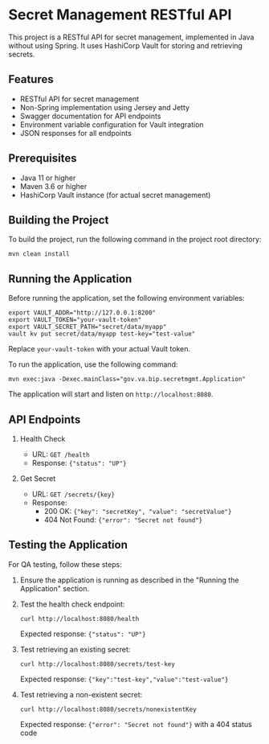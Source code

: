 # Secret Management RESTful API

This project is a RESTful API for secret management, implemented in Java without using Spring. It uses HashiCorp Vault for storing and retrieving secrets.

## Features

- RESTful API for secret management
- Non-Spring implementation using Jersey and Jetty
- Swagger documentation for API endpoints
- Environment variable configuration for Vault integration
- JSON responses for all endpoints

## Prerequisites

- Java 11 or higher
- Maven 3.6 or higher
- HashiCorp Vault instance (for actual secret management)

## Building the Project

To build the project, run the following command in the project root directory:

```
mvn clean install
```

## Running the Application

Before running the application, set the following environment variables:

```
export VAULT_ADDR="http://127.0.0.1:8200"
export VAULT_TOKEN="your-vault-token"
export VAULT_SECRET_PATH="secret/data/myapp"
vault kv put secret/data/myapp test-key="test-value"
```

Replace `your-vault-token` with your actual Vault token.

To run the application, use the following command:

```
mvn exec:java -Dexec.mainClass="gov.va.bip.secretmgmt.Application"
```

The application will start and listen on `http://localhost:8080`.

## API Endpoints

1. Health Check
    - URL: `GET /health`
    - Response: `{"status": "UP"}`

2. Get Secret
    - URL: `GET /secrets/{key}`
    - Response:
        - 200 OK: `{"key": "secretKey", "value": "secretValue"}`
        - 404 Not Found: `{"error": "Secret not found"}`


## Testing the Application

For QA testing, follow these steps:

1. Ensure the application is running as described in the "Running the Application" section.

2. Test the health check endpoint:
   ```
   curl http://localhost:8080/health
   ```
   Expected response: `{"status": "UP"}`

3. Test retrieving an existing secret:
   ```
   curl http://localhost:8080/secrets/test-key
   ```
   Expected response: `{"key":"test-key","value":"test-value"}`

4. Test retrieving a non-existent secret:
   ```
   curl http://localhost:8080/secrets/nonexistentKey
   ```
   Expected response: `{"error": "Secret not found"}` with a 404 status code
